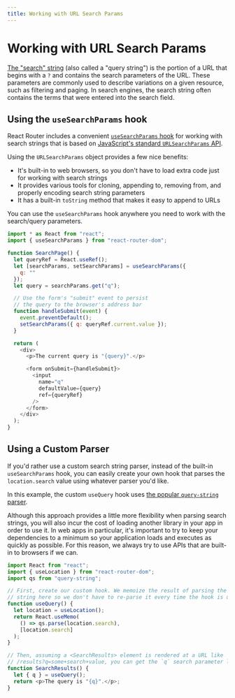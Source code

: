 ```yaml
---
title: Working with URL Search Params
---
```


# Working with URL Search Params

[The "search" string](https://developer.mozilla.org/en-US/docs/Web/API/URL/search) (also called a "query string") is the portion of a URL that begins with a `?` and contains the search parameters of the URL. These parameters are commonly used to describe variations on a given resource, such as filtering and paging. In search engines, the search string often contains the terms that were entered into the search field.

## Using the `useSearchParams` hook

React Router includes a convenient [`useSearchParams` hook](../api#usesearchparams) for working with search strings that is based on [JavaScript's standard `URLSearchParams` API](https://developer.mozilla.org/en-US/docs/Web/API/URLSearchParams).

Using the `URLSearchParams` object provides a few nice benefits:

- It's built-in to web browsers, so you don't have to load extra code just for working with search strings
- It provides various tools for cloning, appending to, removing from, and properly encoding search string parameters
- It has a built-in `toString` method that makes it easy to append to URLs

You can use the `useSearchParams` hook anywhere you need to work with the search/query parameters.

```js
import * as React from "react";
import { useSearchParams } from "react-router-dom";

function SearchPage() {
  let queryRef = React.useRef();
  let [searchParams, setSearchParams] = useSearchParams({
    q: ""
  });
  let query = searchParams.get("q");

  // Use the form's "submit" event to persist
  // the query to the browser's address bar
  function handleSubmit(event) {
    event.preventDefault();
    setSearchParams({ q: queryRef.current.value });
  }

  return (
    <div>
      <p>The current query is "{query}".</p>

      <form onSubmit={handleSubmit}>
        <input
          name="q"
          defaultValue={query}
          ref={queryRef}
        />
      </form>
    </div>
  );
}
```

## Using a Custom Parser

If you'd rather use a custom search string parser, instead of the built-in `useSearchParams` hook, you can easily create your own hook that parses the `location.search` value using whatever parser you'd like.

In this example, the custom `useQuery` hook uses [the popular `query-string` parser](https://www.npmjs.com/package/query-string).

<docs-info>Although this approach provides a little more flexibility when parsing search strings, you will also incur the cost of loading another library in your app in order to use it. In web apps in particular, it's important to try to keep your dependencies to a minimum so your application loads and executes as quickly as possible. For this reason, we always try to use APIs that are built-in to browsers if we can.</docs-info>

```js
import React from "react";
import { useLocation } from "react-router-dom";
import qs from "query-string";

// First, create our custom hook. We memoize the result of parsing the search
// string here so we don't have to re-parse it every time the hook is used.
function useQuery() {
  let location = useLocation();
  return React.useMemo(
    () => qs.parse(location.search),
    [location.search]
  );
}

// Then, assuming a <SearchResults> element is rendered at a URL like
// /results?q=some+search+value, you can get the `q` search parameter like this:
function SearchResults() {
  let { q } = useQuery();
  return <p>The query is "{q}".</p>;
}
```
